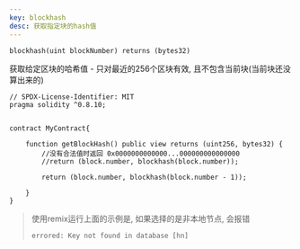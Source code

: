 ```yaml
---
key: blockhash
desc: 获取指定块的hash值
---
```


```solidity
blockhash(uint blockNumber) returns (bytes32)
```

获取给定区块的哈希值 - 只对最近的256个区块有效, 且不包含当前块(当前块还没算出来的)



```solidity
// SPDX-License-Identifier: MIT
pragma solidity ^0.8.10;


contract MyContract{

    function getBlockHash() public view returns (uint256, bytes32) {
        //没有合法值时返回 0x0000000000000...000000000000000
        //return (block.number, blockhash(block.number));
        
        return (block.number, blockhash(block.number - 1));
        
    }
}

```

> 使用remix运行上面的示例是, 如果选择的是非本地节点, 会报错 
>
> `errored: Key not found in database [hn]`